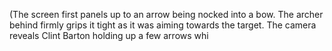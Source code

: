 (The screen first panels up to an arrow being nocked into a bow. The archer behind firmly grips it tight as it was aiming towards the target. The camera reveals Clint Barton holding up a few arrows whi